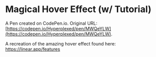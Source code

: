 # Magical Hover Effect (w/ Tutorial)

A Pen created on CodePen.io. Original URL: [https://codepen.io/Hyperplexed/pen/MWQeYLW](https://codepen.io/Hyperplexed/pen/MWQeYLW).

A recreation of the amazing hover effect found here: https://linear.app/features
